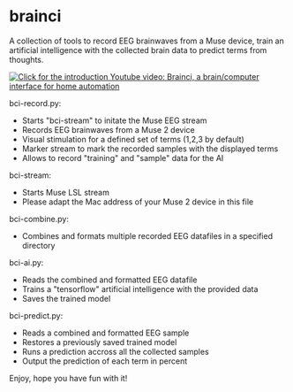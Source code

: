 # brainci
A collection of tools to record EEG brainwaves from a Muse device, train an artificial intelligence with the collected brain data to predict terms from thoughts.

[![Click for the introduction Youtube video: Brainci, a brain/computer interface for home automation](https://img.youtube.com/vi/2QpyqPsgJfI/0.jpg)](https://www.youtube.com/watch?v=2QpyqPsgJfI "Click for the introduction Youtube video: Brainci, a brain/computer interface for home automation")


bci-record.py:
- Starts "bci-stream" to initate the Muse EEG stream
- Records EEG brainwaves from a Muse 2 device
- Visual stimulation for a defined set of terms (1,2,3 by default)
- Marker stream to mark the recorded samples with the displayed terms
- Allows to record "training" and "sample" data for the AI

bci-stream:
- Starts Muse LSL stream
- Please adapt the Mac address of your Muse 2 device in this file

bci-combine.py:
- Combines and formats multiple recorded EEG datafiles in a specified directory

bci-ai.py:
- Reads the combined and formatted EEG datafile
- Trains a "tensorflow" artificial intelligence with the provided data
- Saves the trained model

bci-predict.py:
- Reads a combined and formatted EEG sample
- Restores a previously saved trained model
- Runs a prediction accross all the collected samples
- Output the prediction of each term in percent

Enjoy, hope you have fun with it!


